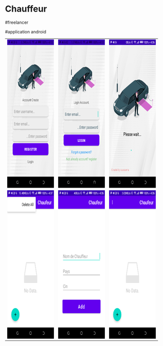 # Chauffeur

#freelancer

#application android 

<table>
  <tr>
     <td><img src="Screenshots/Screenshot_20230312-161314.png" width=270 height=490></td>
    <td><img src="Screenshots/Screenshot_20230312-161308.png" width=270 height=490></td>
    <td><img src="Screenshots/Screenshot_20230312-160648.png" width=270 height=490></td>
    
    
    
  </tr>
  <tr>
    <td><img src="Screenshots/Screenshot_20230312-160705.png" width=270 height=490></td>
    <td><img src="Screenshots/Screenshot_20230312-160700.png" width=270 height=490></td>
    <td><img src="Screenshots/Screenshot_20230312-160655.png" width=270 height=490></td>
   
   
    
    
    
  </tr>
 
   
 </table>
